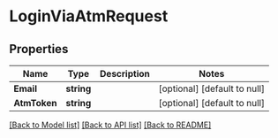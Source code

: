 # LoginViaAtmRequest

## Properties
Name | Type | Description | Notes
------------ | ------------- | ------------- | -------------
**Email** | **string** |  | [optional] [default to null]
**AtmToken** | **string** |  | [optional] [default to null]

[[Back to Model list]](../README.md#documentation-for-models) [[Back to API list]](../README.md#documentation-for-api-endpoints) [[Back to README]](../README.md)


